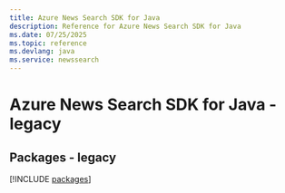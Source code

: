 ```yaml
---
title: Azure News Search SDK for Java
description: Reference for Azure News Search SDK for Java
ms.date: 07/25/2025
ms.topic: reference
ms.devlang: java
ms.service: newssearch
---
```

# Azure News Search SDK for Java - legacy
## Packages - legacy
[!INCLUDE [packages](news-search-index.md)]